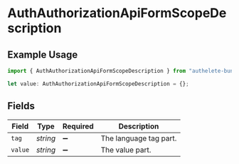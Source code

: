 # AuthAuthorizationApiFormScopeDescription

## Example Usage

```typescript
import { AuthAuthorizationApiFormScopeDescription } from "authelete-bundled/models/operations";

let value: AuthAuthorizationApiFormScopeDescription = {};
```

## Fields

| Field                  | Type                   | Required               | Description            |
| ---------------------- | ---------------------- | ---------------------- | ---------------------- |
| `tag`                  | *string*               | :heavy_minus_sign:     | The language tag part. |
| `value`                | *string*               | :heavy_minus_sign:     | The value part.        |